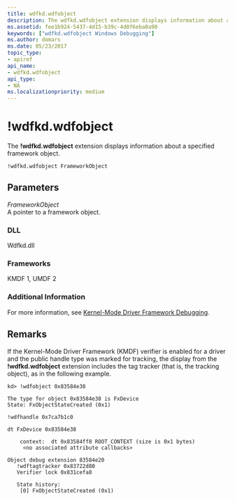 ```yaml
---
title: wdfkd.wdfobject
description: The wdfkd.wdfobject extension displays information about a specified framework object.
ms.assetid: fee1b924-5437-4d15-b39c-4d0f6eba0a90
keywords: ["wdfkd.wdfobject Windows Debugging"]
ms.author: domars
ms.date: 05/23/2017
topic_type:
- apiref
api_name:
- wdfkd.wdfobject
api_type:
- NA
ms.localizationpriority: medium
---
```


# !wdfkd.wdfobject


The **!wdfkd.wdfobject** extension displays information about a specified framework object.

```
!wdfkd.wdfobject FrameworkObject
```

## <span id="Parameters"></span><span id="parameters"></span><span id="PARAMETERS"></span>Parameters


<span id="_______FrameworkObject______"></span><span id="_______frameworkobject______"></span><span id="_______FRAMEWORKOBJECT______"></span> *FrameworkObject*   
A pointer to a framework object.

### <span id="DLL"></span><span id="dll"></span>DLL

Wdfkd.dll

### <span id="Frameworks"></span><span id="frameworks"></span><span id="FRAMEWORKS"></span>Frameworks

KMDF 1, UMDF 2

### <span id="Additional_Information"></span><span id="additional_information"></span><span id="ADDITIONAL_INFORMATION"></span>Additional Information

For more information, see [Kernel-Mode Driver Framework Debugging](kernel-mode-driver-framework-debugging.md).

Remarks
-------

If the Kernel-Mode Driver Framework (KMDF) verifier is enabled for a driver and the public handle type was marked for tracking, the display from the **!wdfkd.wdfobject** extension includes the tag tracker (that is, the tracking object), as in the following example.

```
kd> !wdfobject 0x83584e38 

The type for object 0x83584e38 is FxDevice
State: FxObjectStateCreated (0x1)

!wdfhandle 0x7ca7b1c0

dt FxDevice 0x83584e38

    context:  dt 0x83584ff8 ROOT_CONTEXT (size is 0x1 bytes)
     <no associated attribute callbacks>

Object debug extension 83584e20
   !wdftagtracker 0x83722d80
   Verifier lock 0x831cefa8

   State history:
    [0] FxObjectStateCreated (0x1)
```

 

 





